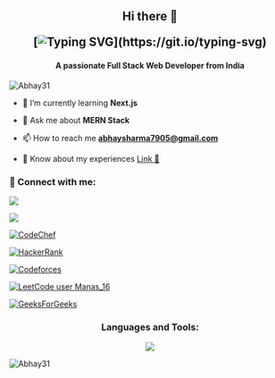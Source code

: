 <h2 align="center">Hi there 👋

[![Typing SVG](https://readme-typing-svg.demolab.com?font=Fira+Code&pause=1000&color=20C20E&multiline=true&width=560&lines=Hello+this+is+Abhay%2C+Welcome+to+my+Github+page.)](https://git.io/typing-svg)
</h2>

<h4 align="center">A passionate Full Stack Web Developer from India</h4>

<p align="left"> <img src="https://komarev.com/ghpvc/?username=Abhay31&label=Profile%20views&color=0e75b6&style=flat" alt="Abhay31" /> </p>

- 🌱 I’m currently learning **Next.js**

- 💬 Ask me about **MERN Stack**

- 📫 How to reach me **abhaysharma7905@gmail.com**

- 📄 Know about my experiences [Link 🔗](https://drive.google.com/file/d/1_9eO_Du3-UEY97qTeA4hwN8EU_ULrs0e/view?usp=share_link)

<h3 align="left">🔗 Connect with me:</h3>
<p align="left">
<a href="https://twitter.com/Dusty_31" target="blank"><img src="https://skillicons.dev/icons?i=twitter&perline=10"></a><br>
  
  
<a href="https://linkedin.com/in/abhaysharma31" target="blank"><img src="https://skillicons.dev/icons?i=linkedin&perline=10"></a>
  
<a href="https://www.codechef.com/users/abhay_9839" target="blank">![CodeChef](https://img.shields.io/badge/CodeChef-%23964B00.svg?style=for-the-badge&logo=CodeChef&logoColor=white)</a>
  
 
<a href="https://www.hackerrank.com/abhaysharma0983" target="blank">![HackerRank](https://img.shields.io/badge/-Hackerrank-2EC866?style=for-the-badge&logo=HackerRank&logoColor=white)</a>
  
<a href="https://codeforces.com/profile/abhay_9839" target="blank">![Codeforces](https://img.shields.io/badge/Codeforces-445f9d?style=for-the-badge&logo=Codeforces&logoColor=white)
</a>
  
<a href="https://www.leetcode.com/manas_9839" target="blank">[![LeetCode user Manas_16](https://img.shields.io/badge/dynamic/json?style=for-the-badge&labelColor=black&color=%23ffa116&label=Leetcode&query=solvedOverTotal&url=https%3A%2F%2Fleetcode-badge.vercel.app%2Fapi%2Fusers%2FManas_16&logo=leetcode&logoColor=yellow)](https://leetcode.com/Manas_16/)</a>

  
<a href="https://auth.geeksforgeeks.org/user/abhay_9839/practice" target="blank">![GeeksForGeeks](https://img.shields.io/badge/GeeksforGeeks-gray?style=for-the-badge&logo=geeksforgeeks&logoColor=35914c)</a>
</p>


<h3 align="center">Languages and Tools:</h3>
<!-- <p align="left"> <a href="https://getbootstrap.com" target="_blank" rel="noreferrer"> <img src="https://raw.githubusercontent.com/devicons/devicon/master/icons/bootstrap/bootstrap-plain-wordmark.svg" alt="bootstrap" width="40" height="40"/> </a> <a href="https://www.cprogramming.com/" target="_blank" rel="noreferrer">
<a href="https://www.cprogramming.com/" target="_blank" rel="noreferrer"> <img src="https://raw.githubusercontent.com/devicons/devicon/master/icons/c/c-original.svg" alt="c" width="40" height="40"/> </a> 
<a href="https://www.w3schools.com/css/" target="_blank" rel="noreferrer"> <img src="https://raw.githubusercontent.com/devicons/devicon/master/icons/css3/css3-original-wordmark.svg" alt="css3" width="40" height="40"/> </a> 
<a href="https://expressjs.com" target="_blank" rel="noreferrer"> <img src="https://raw.githubusercontent.com/devicons/devicon/master/icons/express/express-original-wordmark.svg" alt="express" width="40" height="40"/> </a> 
<a href="https://firebase.google.com/" target="_blank" rel="noreferrer"> <img src="https://www.vectorlogo.zone/logos/firebase/firebase-icon.svg" alt="firebase" width="40" height="40"/> </a> 
<a href="https://git-scm.com/" target="_blank" rel="noreferrer"> <img src="https://www.vectorlogo.zone/logos/git-scm/git-scm-icon.svg" alt="git" width="40" height="40"/> </a> 
<a href="https://www.w3.org/html/" target="_blank" rel="noreferrer"> <img src="https://raw.githubusercontent.com/devicons/devicon/master/icons/html5/html5-original-wordmark.svg" alt="html5" width="40" height="40"/> </a> 
<a href="https://www.java.com" target="_blank" rel="noreferrer"> <img src="https://raw.githubusercontent.com/devicons/devicon/master/icons/java/java-original.svg" alt="java" width="40" height="40"/> </a> 
<a href="https://developer.mozilla.org/en-US/docs/Web/JavaScript" target="_blank" rel="noreferrer"> <img src="https://raw.githubusercontent.com/devicons/devicon/master/icons/javascript/javascript-original.svg" alt="javascript" width="40" height="40"/> </a> <a href="https://www.mongodb.com/" target="_blank" rel="noreferrer"> <img src="https://raw.githubusercontent.com/devicons/devicon/master/icons/mongodb/mongodb-original-wordmark.svg" alt="mongodb" width="40" height="40"/> </a> <a href="https://nodejs.org" target="_blank" rel="noreferrer"> <img src="https://raw.githubusercontent.com/devicons/devicon/master/icons/nodejs/nodejs-original-wordmark.svg" alt="nodejs" width="40" height="40"/> </a> <a href="https://postman.com" target="_blank" rel="noreferrer"> <img src="https://www.vectorlogo.zone/logos/getpostman/getpostman-icon.svg" alt="postman" width="40" height="40"/> </a> <a href="https://reactjs.org/" target="_blank" rel="noreferrer"> <img src="https://raw.githubusercontent.com/devicons/devicon/master/icons/react/react-original-wordmark.svg" alt="react" width="40" height="40"/> </a> <a href="https://reactnative.dev/" target="_blank" rel="noreferrer"> <img src="https://reactnative.dev/img/header_logo.svg" alt="reactnative" width="40" height="40"/> </a> <a href="https://tailwindcss.com/" target="_blank" rel="noreferrer"> <img src="https://www.vectorlogo.zone/logos/tailwindcss/tailwindcss-icon.svg" alt="tailwind" width="40" height="40"/> </a> </p>
 -->
<p align="center"> 
  <img src="https://skillicons.dev/icons?i=java,react,js,bootstrap,css,tailwind,discord,express,firebase,git,github,html,jquery,nextjs,mongodb,postman,nodejs,netlify,vscode&perline=9">
</p>
<p><img align="left" src="https://github-readme-stats.vercel.app/api/top-langs?username=Abhay31&show_icons=true&locale=en&layout=compact" alt="Abhay31" /></p>
